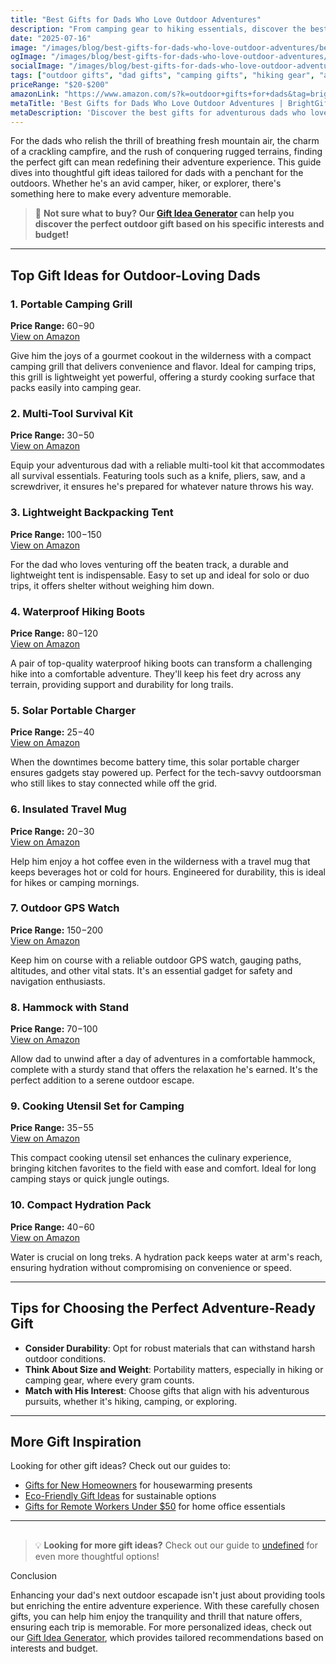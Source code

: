 ```yaml
---
title: "Best Gifts for Dads Who Love Outdoor Adventures"
description: "From camping gear to hiking essentials, discover the best gifts for outdoor-loving dads that will enhance their adventures!"
date: "2025-07-16"
image: "/images/blog/best-gifts-for-dads-who-love-outdoor-adventures/best-gifts-for-dads-who-love-outdoor-adventures-banner.webp"
ogImage: "/images/blog/best-gifts-for-dads-who-love-outdoor-adventures/best-gifts-for-dads-who-love-outdoor-adventures-og.webp"
socialImage: "/images/blog/best-gifts-for-dads-who-love-outdoor-adventures/best-gifts-for-dads-who-love-outdoor-adventures-social.webp"
tags: ["outdoor gifts", "dad gifts", "camping gifts", "hiking gear", "adventure gifts"]
priceRange: "$20-$200"
amazonLink: "https://www.amazon.com/s?k=outdoor+gifts+for+dads&tag=brightgift-20"
metaTitle: 'Best Gifts for Dads Who Love Outdoor Adventures | BrightGift'
metaDescription: 'Discover the best gifts for adventurous dads who love the outdoors. From camping gear to hiking essentials, find perfect gifts for outdoor enthusiasts.'
---
```


For the dads who relish the thrill of breathing fresh mountain air, the charm of a crackling campfire, and the rush of conquering rugged terrains, finding the perfect gift can mean redefining their adventure experience. This guide dives into thoughtful gift ideas tailored for dads with a penchant for the outdoors. Whether he's an avid camper, hiker, or explorer, there's something here to make every adventure memorable.

> 🎯 **Not sure what to buy? Our [Gift Idea Generator](https://bright-gift.com) can help you discover the perfect outdoor gift based on his specific interests and budget!**

---

## Top Gift Ideas for Outdoor-Loving Dads

### 1. Portable Camping Grill
**Price Range:** $60-$90  
<a href="https://www.amazon.com/s?k=portable+camping+grill&tag=bright-gift-20" class="amazon-link" target="_blank" rel="noopener">View on Amazon</a>

Give him the joys of a gourmet cookout in the wilderness with a compact camping grill that delivers convenience and flavor. Ideal for camping trips, this grill is lightweight yet powerful, offering a sturdy cooking surface that packs easily into camping gear.

### 2. Multi-Tool Survival Kit
**Price Range:** $30-$50  
<a href="https://www.amazon.com/s?k=multi-tool+survival+kit&tag=bright-gift-20" class="amazon-link" target="_blank" rel="noopener">View on Amazon</a>

Equip your adventurous dad with a reliable multi-tool kit that accommodates all survival essentials. Featuring tools such as a knife, pliers, saw, and a screwdriver, it ensures he's prepared for whatever nature throws his way.

### 3. Lightweight Backpacking Tent
**Price Range:** $100-$150  
<a href="https://www.amazon.com/s?k=lightweight+backpacking+tent&tag=bright-gift-20" class="amazon-link" target="_blank" rel="noopener">View on Amazon</a>

For the dad who loves venturing off the beaten track, a durable and lightweight tent is indispensable. Easy to set up and ideal for solo or duo trips, it offers shelter without weighing him down.

### 4. Waterproof Hiking Boots
**Price Range:** $80-$120  
<a href="https://www.amazon.com/s?k=waterproof+hiking+boots&tag=bright-gift-20" class="amazon-link" target="_blank" rel="noopener">View on Amazon</a>

A pair of top-quality waterproof hiking boots can transform a challenging hike into a comfortable adventure. They'll keep his feet dry across any terrain, providing support and durability for long trails.

### 5. Solar Portable Charger
**Price Range:** $25-$40  
<a href="https://www.amazon.com/s?k=solar+portable+charger&tag=bright-gift-20" class="amazon-link" target="_blank" rel="noopener">View on Amazon</a>

When the downtimes become battery time, this solar portable charger ensures gadgets stay powered up. Perfect for the tech-savvy outdoorsman who still likes to stay connected while off the grid.

### 6. Insulated Travel Mug
**Price Range:** $20-$30  
<a href="https://www.amazon.com/s?k=insulated+travel+mug&tag=bright-gift-20" class="amazon-link" target="_blank" rel="noopener">View on Amazon</a>

Help him enjoy a hot coffee even in the wilderness with a travel mug that keeps beverages hot or cold for hours. Engineered for durability, this is ideal for hikes or camping mornings.

### 7. Outdoor GPS Watch
**Price Range:** $150-$200  
<a href="https://www.amazon.com/s?k=outdoor+gps+watch&tag=bright-gift-20" class="amazon-link" target="_blank" rel="noopener">View on Amazon</a>

Keep him on course with a reliable outdoor GPS watch, gauging paths, altitudes, and other vital stats. It's an essential gadget for safety and navigation enthusiasts.

### 8. Hammock with Stand
**Price Range:** $70-$100  
<a href="https://www.amazon.com/s?k=hammock+with+stand&tag=bright-gift-20" class="amazon-link" target="_blank" rel="noopener">View on Amazon</a>

Allow dad to unwind after a day of adventures in a comfortable hammock, complete with a sturdy stand that offers the relaxation he's earned. It's the perfect addition to a serene outdoor escape.

### 9. Cooking Utensil Set for Camping
**Price Range:** $35-$55  
<a href="https://www.amazon.com/s?k=cooking+utensil+set+for+camping&tag=bright-gift-20" class="amazon-link" target="_blank" rel="noopener">View on Amazon</a>

This compact cooking utensil set enhances the culinary experience, bringing kitchen favorites to the field with ease and comfort. Ideal for long camping stays or quick jungle outings.

### 10. Compact Hydration Pack
**Price Range:** $40-$60  
<a href="https://www.amazon.com/s?k=compact+hydration+pack&tag=bright-gift-20" class="amazon-link" target="_blank" rel="noopener">View on Amazon</a>

Water is crucial on long treks. A hydration pack keeps water at arm's reach, ensuring hydration without compromising on convenience or speed.

---

## Tips for Choosing the Perfect Adventure-Ready Gift

- **Consider Durability**: Opt for robust materials that can withstand harsh outdoor conditions.
- **Think About Size and Weight**: Portability matters, especially in hiking or camping gear, where every gram counts.
- **Match with His Interest**: Choose gifts that align with his adventurous pursuits, whether it's hiking, camping, or exploring.

---

## More Gift Inspiration

Looking for other gift ideas? Check out our guides to:
- [Gifts for New Homeowners](/blog/gifts-for-new-homeowners-2025) for housewarming presents
- [Eco-Friendly Gift Ideas](/blog/eco-friendly-gift-ideas-for-every-budget) for sustainable options
- [Gifts for Remote Workers Under $50](/blog/gifts-for-remote-workers-under-50) for home office essentials

---

## 

> 💡 **Looking for more gift ideas?** Check out our guide to [undefined](/blog/eco-friendly-gifts-for-outdoor-lovers-sustainably-celebrating-nature) for even more thoughtful options!

Conclusion

Enhancing your dad's next outdoor escapade isn't just about providing tools but enriching the entire adventure experience. With these carefully chosen gifts, you can help him enjoy the tranquility and thrill that nature offers, ensuring each trip is memorable. For more personalized ideas, check out our [Gift Idea Generator](https://bright-gift.com), which provides tailored recommendations based on interests and budget.